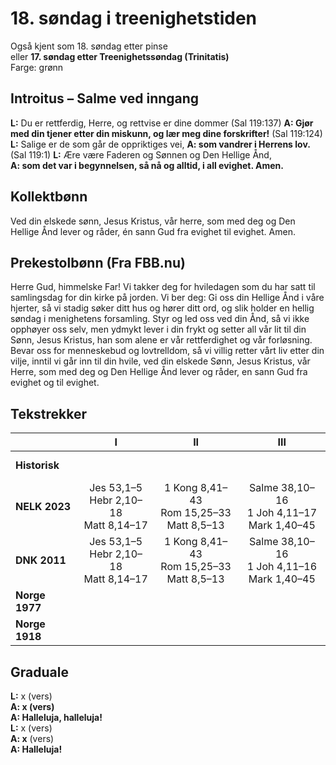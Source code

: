 # 18. søndag i treenighetstiden

Også kjent som 18. søndag etter pinse  
eller **17. søndag etter Treenighetssøndag (Trinitatis)**  
Farge: grønn  

## Introitus – Salme ved inngang

**L:** Du er rettferdig, Herre, og rettvise er dine dommer (Sal 119:137)
**A: Gjør med din tjener etter din miskunn, og lær meg dine forskrifter!** (Sal 119:124)
**L:** Salige er de som går de oppriktiges vei,
**A: som vandrer i Herrens lov.** (Sal 119:1)
**L:** Ære være Faderen og Sønnen og Den Hellige Ånd,  
**A: som det var i begynnelsen, så nå og alltid, i all evighet. Amen.**  

## Kollektbønn

Ved din elskede sønn, Jesus Kristus, vår herre, som med deg og Den Hellige Ånd lever og råder, én sann Gud fra evighet til evighet. Amen.

## Prekestolbønn (Fra FBB.nu)

Herre Gud, himmelske Far! Vi takker deg for hviledagen som du har satt til samlingsdag for din kirke på jorden. Vi ber deg: Gi oss din Hellige Ånd i våre hjerter, så vi stadig søker ditt hus og hører ditt ord, og slik holder en hellig søndag i menighetens forsamling. Styr og led oss ved din Ånd, så vi ikke opphøyer oss selv, men ydmykt lever i din frykt og setter all vår lit til din Sønn, Jesus Kristus, han som alene er vår rettferdighet og vår forløsning. Bevar oss for menneskebud og lovtrelldom, så vi villig retter vårt liv etter din vilje, inntil vi går inn til din hvile, ved din elskede Sønn, Jesus Kristus, vår Herre, som med deg og Den Hellige Ånd lever og råder, en sann Gud fra evighet og til evighet.

## Tekstrekker

| |**I**|**II**|**III**|
|:---|:---:|:---:|:---:|
|**Historisk**| <br> <br> | <br> <br> | <br> <br> |
|**NELK 2023**|Jes 53,1–5<br>Hebr 2,10–18<br>Matt 8,14–17|1 Kong 8,41–43<br>Rom 15,25–33<br>Matt 8,5–13|Salme 38,10–16<br>1 Joh 4,11–17<br>Mark 1,40–45|
|**DNK 2011**|Jes 53,1–5<br>Hebr 2,10–18<br>Matt 8,14–17|1 Kong 8,41–43<br>Rom 15,25–33<br>Matt 8,5–13|Salme 38,10–16<br>1 Joh 4,11–16<br>Mark 1,40–45|
|**Norge 1977**| <br> <br> | <br> <br> | <br> <br> |
|**Norge 1918**| <br> <br> | <br> <br> | <br> <br> |

## Graduale

**L:** x (vers)  
**A: x (vers)**  
**A: Halleluja, halleluja!**  
**L:** x (vers)  
**A: x** (vers)  
**A: Halleluja!** 
